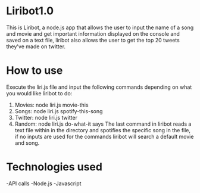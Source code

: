 # Liribot1.0

This is Liribot, a node.js app that allows the user to input the name of a song and movie and get important information displayed on the console and saved on a text file, liribot also allows the user to get the top 20 tweets they've made on twitter.

# How to use

Execute the liri.js file and input the following commands depending on what you would like liribot to do:
  1. Movies: node liri.js movie-this <name of movie>
  2. Songs: node liri.js spotify-this-song <name of song>
  3. Twitter: node liri.js twitter
  4. Random: node liri.js do-what-it says
The last command in liribot reads a text file within in the directory and spotifies the specific song in the file, if no inputs are used for the commands liribot will search a default movie and song.
  
# Technologies used

  -API calls
  -Node.js
  -Javascript
